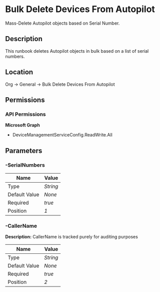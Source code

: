 # Bulk Delete Devices From Autopilot

Mass-Delete Autopilot objects based on Serial Number.

## Description

This runbook deletes Autopilot objects in bulk based on a list of serial numbers.

## Location

Org &rarr; General &rarr; Bulk Delete Devices From Autopilot

## Permissions

### API Permissions

**Microsoft Graph**
- DeviceManagementServiceConfig.ReadWrite.All

## Parameters

### -SerialNumbers

| Name | Value |
|---|---|
| Type | _String_ |
| Default Value | _None_ |
| Required | _true_ |
| Position | _1_ |

### -CallerName

**Description:** CallerName is tracked purely for auditing purposes 

| Name | Value |
|---|---|
| Type | _String_ |
| Default Value | _None_ |
| Required | _true_ |
| Position | _2_ |


